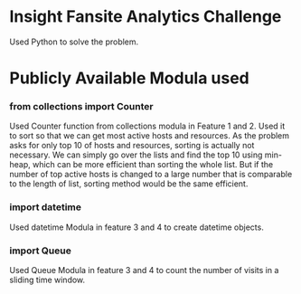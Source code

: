 # Insight Fansite Analytics Challenge
Used Python to solve the problem.

# Publicly Available Modula used
### from collections import Counter
Used Counter function from collections modula in Feature 1 and 2. Used it to sort so that we can get most active hosts and resources.
As the problem asks for only top 10 of hosts and resources, sorting is actually not necessary. We can simply go over the lists and find the top 10 using min-heap, which can be more efficient than sorting the whole list.
But if the number of top active hosts is changed to a large number that is comparable to the length of list, sorting method would be the same efficient.

### import datetime
Used datetime Modula in feature 3 and 4 to create datetime objects.

### import Queue
Used Queue Modula in feature 3 and 4 to count the number of visits in a sliding time window.


